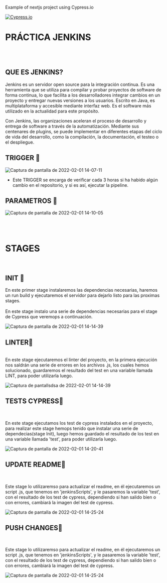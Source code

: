Example of nextjs project using Cypress.io

<!---Start place for the badge -->
[![Cypress.io](https://img.shields.io/badge/tested%20with-Cypress-04C38E.svg)](https://www.cypress.io/)

<!---End place for the badge -->




# PRÁCTICA JENKINS

<br>

<br>

## QUE ES JENKINS?

Jenkins es un servidor open source para la integración continua. Es una herramienta que se utiliza para compilar y probar proyectos de software de forma continua, lo que facilita a los desarrolladores integrar cambios en un proyecto y entregar nuevas versiones a los usuarios. Escrito en Java, es multiplataforma y accesible mediante interfaz web. Es el software más utilizado en la actualidad para este propósito.

Con Jenkins, las organizaciones aceleran el proceso de desarrollo y entrega de software a través de la automatización. Mediante sus centenares de plugins, se puede implementar en diferentes etapas del ciclo de vida del desarrollo, como la compilación, la documentación, el testeo o el despliegue.



## TRIGGER 🚀

![Captura de pantalla de 2022-02-01 14-07-11](https://user-images.githubusercontent.com/62066419/151974099-89581a2b-07d7-4124-8d6e-e471c409e32e.png)



- Este TRIGGER  se encarga de verificar cada 3 horas si ha habido algún cambio en el repositorio, y si es así, ejecutar la pipeline.

## PARAMETROS 🚀

![Captura de pantalla de 2022-02-01 14-10-05](https://user-images.githubusercontent.com/62066419/151974434-c24afba5-5464-43df-91c0-d0d7edf658b1.png)

<br><br>
# STAGES
<br>

## INIT 🚀

En este primer stage instalaremos las dependencias necesarias, haremos un run build y ejecutaremos el servidor para dejarlo listo para las proximas stages. <br>
<br>
En este stage instalo una serie de dependencias necesarias para el stage de Cypress que veremops a continuación.

![Captura de pantalla de 2022-02-01 14-14-39](https://user-images.githubusercontent.com/62066419/151975140-92c43c87-d737-471c-9ded-46cd4b668fbe.png)





## LINTER🚀

<br>
En este stage ejecutaremos el linter del proyecto, en la primera ejecución nos saldrán una serie de errores en los archivos .js, los cuales hemos solucionado, guardaremos el resultado del test en una variable llamada LINT, para poder utilizarla luego.



![Captura de pantallsdsa de 2022-02-01 14-14-39](https://user-images.githubusercontent.com/62066419/151975807-34383c6a-62a2-41bc-9aff-f8fe9d756819.png)






## TESTS CYPRESS🚀
<br>

En este stage ejecutamos los test de cypress instalados en el proyecto, para realizar este stage hemops tenido que instalar una serie de dependecias(stage Init), luego hemos guardado el resultado de los test en una variable llamada 'test', para poder utilizarla luego. 


![Captura de pantalla de 2022-02-01 14-20-41](https://user-images.githubusercontent.com/62066419/151976173-42d3feea-26ce-40f8-a149-87d6a2cb3a3c.png)


## UPDATE README🚀

<br>

Este stage lo utilizaremso para actualizar el readme, en él ejecutaremos un script .js, que tenemos en 'jenkinsScripts', y le pasaremos la variable 'test', con el resultado de los test de cypress, dependiendo si han salido bien o con errores, cambiará la imagen del test de cypress.

![Captura de pantalla de 2022-02-01 14-25-24](https://user-images.githubusercontent.com/62066419/151976680-d6e7cd93-26d2-4aff-b4d6-29589d2e2c27.png)


## PUSH CHANGES🚀

<br>

Este stage lo utilizaremso para actualizar el readme, en él ejecutaremos un script .js, que tenemos en 'jenkinsScripts', y le pasaremos la variable 'test', con el resultado de los test de cypress, dependiendo si han salido bien o con errores, cambiará la imagen del test de cypress.

![Captura de pantalla de 2022-02-01 14-25-24](https://user-images.githubusercontent.com/62066419/151976680-d6e7cd93-26d2-4aff-b4d6-29589d2e2c27.png)







